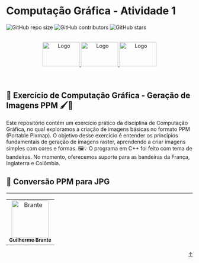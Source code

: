 <div id="top"></div>

# Computação Gráfica - Atividade 1

<!---Shields em: https://shields.io --->

![GitHub repo size](https://img.shields.io/github/repo-size/cavebran/computer-graphics?style=for-the-badge&label=tamanho%20do%20repo&color=red)
![GitHub contributors](https://img.shields.io/github/contributors/cavebran/computer-graphics?style=for-the-badge&label=colaboradores&color=red)
![GitHub stars](https://img.shields.io/github/stars/cavebran/computer-graphics?style=for-the-badge&label=estrelas&color=red)

<!-- LOGO -->
<br />
<div align="center">
  <a href="https://github.com/cavebran/cg-atividade-1">
    <img src="https://www.flagcolorcodes.com/data/flag-of-france.png" alt="Logo" width="100" height="66">
    <img src=https://www.flagcolorcodes.com/data/Flag-of-England.png" alt="Logo" width="100" height="66">
    <img src="https://www.flagcolorcodes.com/data/flag-of-colombia.png" alt="Logo" width="100" height="66">
  </a>
</div>
<br />
<br />

## 📜 Exercício de Computação Gráfica - Geração de Imagens PPM 🖌️🌈

Este repositório contém um exercício prático da disciplina de Computação Gráfica, no qual exploramos a criação de imagens básicas no formato PPM (Portable Pixmap). O objetivo desse exercício é entender os princípios fundamentais de geração de imagens raster, aprendendo a criar imagens simples com cores e formas. 🖼️💡
O programa em C++ foi feito com tema de bandeiras. No momento, oferecemos suporte para as bandeiras da França, Inglaterra e Colômbia.

## 🚀 Conversão PPM para JPG


<hr>

<table>
  <tr>
    <td align="center">
      <a href="https://github.com/cavebran">
        <img src="https://avatars.githubusercontent.com/u/50341294?v=4" width="100px;" alt="Brante"/><br>
        <sub>
          <b>Guilherme Brante</b>
        </sub>
      </a>
    </td>
  </tr>
</table>

<p align="right"><a href="#top">↑</a></p>